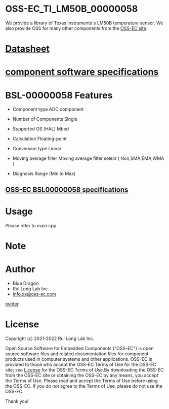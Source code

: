 # OSS-EC_TI_LM50B_00000058

We provide a library of Texas Instruments's LM50B temperature sensor.
We also provide OSS for many other components from the [OSS-EC site](https://oss-ec.com/).

# [Datasheet](https://www.ti.com/lit/ds/symlink/lm50.pdf?ts=1667288980204&ref_url=https%253A%252F%252Fwww.ti.com%252Fproduct%252FLM50%253Futm_source%253Dgoogle%2526utm_medium%253Dcpc%2526utm_campaign%253Dasc-null-null-GPN_EN-cpc-pf-google-soas%2526utm_content%253DLM50%2526ds_k%253DLM50%2526DCM%253Dyes%2526gclid%253DCjwKCAjwh4ObBhAzEiwAHzZYU-riAQL2RwU3dlS7yJUofmkqlmwd7R10vzQjospYiz3CVx1Xe2paLhoCqDgQAvD_BwE%2526gclsrc%253Daw.ds)

# [component software specifications](https://oss-ec.com/wp-content/uploads/2022/11/Spec-LM50B.pdf)

# BSL-00000058 Features
- Component type         ADC component

- Number of Components   Single
- Supported OS (HAL)     Mbed
- Calculation            Floating-point
- Conversion type        Linear
- Moving average filter  Moving average filter select ( Non,SMA,EMA,WMA )
- Diagnosis              Range (Min to Max)
## [OSS-EC BSL00000058 specifications](https://oss-ec.com/wp-content/uploads/2022/10/Spec-00000058.pdf)

# Usage
Please refer to main.cpp

# Note

# Author

* Blue Dragon
* Rui Long Lab Inc.
* info.xa@oss-ec.com

[twitter](https://twitter.com/oss_ec)

# License
Copyright (c) 2021-2022 Rui Long Lab Inc.
 
Open Source Software for Embedded Components ("OSS-EC") is 
open source software files and related documentation files 
for component products used in computer systems and other 
applications. OSS-EC is provided to those who accept the 
OSS-EC Terms of Use for the OSS-EC site; see 
[License](https://oss-ec.com/license_agreement/)
for the OSS-EC Terms of Use.By downloading the OSS-EC from 
the OSS-EC site or obtaining the OSS-EC by any means, you 
accept the Terms of Use. Please read and accept the Terms 
of Use before using the OSS-EC. If you do not agree to the 
Terms of Use, please do not use the OSS-EC.

Thank you!
